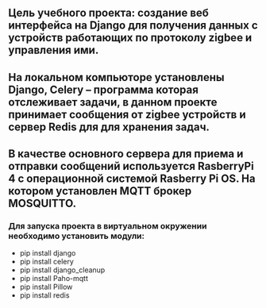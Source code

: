 ## Цель учебного проекта: создание веб интерфейса на Django для получения данных с устройств работающих по протоколу zigbee и управления ими.
## На локальном компьюторе установлены Django, Celery – программа которая отслеживает задачи, в данном проекте принимает сообщения от zigbee устройств и сервер Redis для для хранения задач.
## В качестве основного сервера для приема и отправки сообщений используется RasberryPi 4 c операционной системой Rasberry Pi OS. На котором установлен  MQTT брокер MOSQUITTO.
### Для запуска проекта в виртуальном окружении необходимо установить модули:
* pip install django
* pip install celery
* pip install django_cleanup
* pip install Paho-mqtt
* pip install Pillow
* pip install redis
